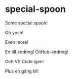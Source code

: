 # special-spoon

Some special spoon!

Oh yeah!

Even more!

En till ändring!
GitHub-ändring!

Och VS Code igen!

Plus en gång till!
